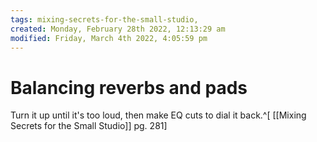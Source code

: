```yaml
---
tags: mixing-secrets-for-the-small-studio, 
created: Monday, February 28th 2022, 12:13:29 am
modified: Friday, March 4th 2022, 4:05:59 pm
---
```


# Balancing reverbs and pads
Turn it up until it's too loud, then make EQ cuts to dial it back.^[ [[Mixing Secrets for the Small Studio]] pg. 281]